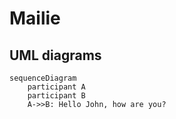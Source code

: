# Mailie


## UML diagrams

```mermaid
sequenceDiagram
    participant A
    participant B
	A->>B: Hello John, how are you?
```
<!--stackedit_data:
eyJoaXN0b3J5IjpbMTY0MTM0MjMxNSwtODgwODk0OTY5LC0yMD
k1NTU0ODQ0XX0=
-->